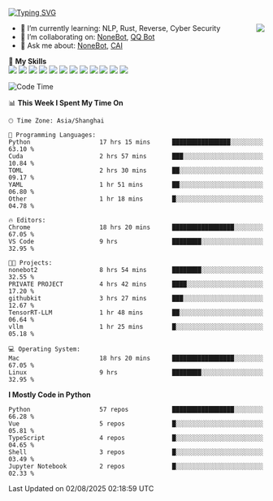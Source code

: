 [![Typing SVG](https://readme-typing-svg.herokuapp.com?size=25&duration=2500&color=8C43EA&vCenter=true&width=200&height=40&lines=Hi+there+%F0%9F%91%8B%F0%9F%8F%BB;I'm+yanyongyu)](https://git.io/typing-svg)

<a href="#">
  <img align="right" src="https://github-readme-stats.vercel.app/api?username=yanyongyu&count_private=true&show_icons=true&bg_color=15,f2f7fd,E0EAFC" />
</a>

- 🌱 I’m currently learning: NLP, Rust, Reverse, Cyber Security
- 👯 I’m collaborating on: [NoneBot](https://github.com/nonebot), [QQ Bot](https://github.com/Mrs4s/go-cqhttp)
- 💬 Ask me about: [NoneBot](https://github.com/nonebot), [CAI](https://github.com/cscs181/CAI)

🌟 **My Skills**  
![](https://img.shields.io/badge/-Python-3e74a2?style=flat-square&logo=Python&logoColor=fff)
![](https://img.shields.io/badge/-TypeScript-3178C6?style=flat-square&logo=TypeScript&logoColor=fff)
![](https://img.shields.io/badge/-Vue-4fc08d?style=flat-square&logo=Vue.js&logoColor=fff)
![](https://img.shields.io/badge/-React-2d98ce?style=flat-square&logo=React&logoColor=fff)
![](https://img.shields.io/badge/-FastAPI-009688?style=flat-square&logo=FastAPI&logoColor=fff)
![](https://img.shields.io/badge/-Linux-000000?style=flat-square&logo=Linux&logoColor=fff)
![](https://img.shields.io/badge/-Docker-2496ED?style=flat-square&logo=Docker&logoColor=fff)
![](https://img.shields.io/badge/-Kubernetes-326CE5?style=flat-square&logo=Kubernetes&logoColor=fff)
![](https://img.shields.io/badge/-GitHub%20Actions-2088FF?style=flat-square&logo=GitHubActions&logoColor=fff)
![](https://img.shields.io/badge/-PostgreSQL-4169E1?style=flat-square&logo=PostgreSQL&logoColor=fff)
![](https://img.shields.io/badge/-Redis-DC382D?style=flat-square&logo=Redis&logoColor=fff)
![](https://img.shields.io/badge/-MongoDB-47A248?style=flat-square&logo=MongoDB&logoColor=fff)

<!--START_SECTION:waka-->
![Code Time](http://img.shields.io/badge/Code%20Time-7%2C788%20hrs%2020%20mins-blue)

📊 **This Week I Spent My Time On** 

```text
🕑︎ Time Zone: Asia/Shanghai

💬 Programming Languages: 
Python                   17 hrs 15 mins      ████████████████░░░░░░░░░   63.10 % 
Cuda                     2 hrs 57 mins       ███░░░░░░░░░░░░░░░░░░░░░░   10.84 % 
TOML                     2 hrs 30 mins       ██░░░░░░░░░░░░░░░░░░░░░░░   09.17 % 
YAML                     1 hr 51 mins        ██░░░░░░░░░░░░░░░░░░░░░░░   06.80 % 
Other                    1 hr 18 mins        █░░░░░░░░░░░░░░░░░░░░░░░░   04.78 % 

🔥 Editors: 
Chrome                   18 hrs 20 mins      █████████████████░░░░░░░░   67.05 % 
VS Code                  9 hrs               ████████░░░░░░░░░░░░░░░░░   32.95 % 

🐱‍💻 Projects: 
nonebot2                 8 hrs 54 mins       ████████░░░░░░░░░░░░░░░░░   32.55 % 
PRIVATE PROJECT          4 hrs 42 mins       ████░░░░░░░░░░░░░░░░░░░░░   17.20 % 
githubkit                3 hrs 27 mins       ███░░░░░░░░░░░░░░░░░░░░░░   12.67 % 
TensorRT-LLM             1 hr 48 mins        ██░░░░░░░░░░░░░░░░░░░░░░░   06.64 % 
vllm                     1 hr 25 mins        █░░░░░░░░░░░░░░░░░░░░░░░░   05.18 % 

💻 Operating System: 
Mac                      18 hrs 20 mins      █████████████████░░░░░░░░   67.05 % 
Linux                    9 hrs               ████████░░░░░░░░░░░░░░░░░   32.95 % 
```

**I Mostly Code in Python** 

```text
Python                   57 repos            █████████████████░░░░░░░░   66.28 % 
Vue                      5 repos             █░░░░░░░░░░░░░░░░░░░░░░░░   05.81 % 
TypeScript               4 repos             █░░░░░░░░░░░░░░░░░░░░░░░░   04.65 % 
Shell                    3 repos             █░░░░░░░░░░░░░░░░░░░░░░░░   03.49 % 
Jupyter Notebook         2 repos             █░░░░░░░░░░░░░░░░░░░░░░░░   02.33 % 
```




 Last Updated on 02/08/2025 02:18:59 UTC
<!--END_SECTION:waka-->
